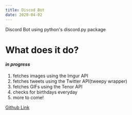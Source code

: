 ```yaml
---
title: Discod Bot
date: 2020-04-02
---
```


Discord Bot using python's discord.py package
<!--more-->
# What does it do?
#### *in progress*

1. fetches images using the Imgur API
2. fetches tweets using the Twitter API(tweepy wrapper)
3. fetches GIFs using the Tenor API
4. checks for birthdays everyday
5. more to come!

[Github Link](https://github.com/CJosephW/C-Bot/blob/master/README.md)